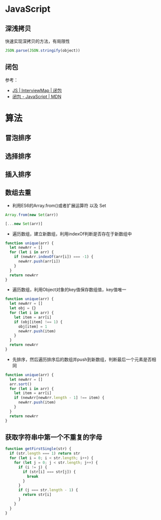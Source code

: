 # JavaScript

## 深浅拷贝

快速实现深拷贝的方法，有局限性
``` js
JSON.parse(JSON.stringify(object))
```

## 闭包

参考：
- [JS | InterviewMap | 闭包](https://github.com/InterviewMap/CS-Interview-Knowledge-Map/blob/master/JS/JS-ch.md#%E9%97%AD%E5%8C%85)
- [闭包 - JavaScript | MDN](https://developer.mozilla.org/zh-CN/docs/Web/JavaScript/Closures)

# 算法

## 冒泡排序

## 选择排序

## 插入排序

## 数组去重

- 利用ES6的Array.from()或者扩展运算符 以及 Set
``` js
Array.from(new Set(arr))
```
``` js
[...new Set(arr)]
```

- 遍历数组，建立新数组，利用indexOf判断是否存在于新数组中
``` js
function unique(arr) {
  let newArr = []
  for (let i in arr) {
    if (newArr.indexOf(arr[i]) === -1) {
      newArr.push(arr[i])
    }
  }
  return newArr
}
```

- 遍历数组，利用Object对象的key值保存数组值，key值唯一
``` js
function unique(arr) {
  let newArr = []
  let obj = {}
  for (let i in arr) {
    let item = arr[i]
    if (obj[item] !== 1) {
      obj[item] = 1
      newArr.push(item)
    }
  }
  return newArr
}
```

- 先排序，然后遍历排序后的数组并push到新数组，判断最后一个元素是否相同
``` js
function unique(arr) {
  let newArr = []
  arr.sort()
  for (let i in arr) {
    let item = arr[i]
    if (newArr[newArr.length - 1] !== item) {
      newArr.push(item)
    }
  }
  return newArr
}
```

## 获取字符串中第一个不重复的字母
``` js
function getFirstSingle(str) {
  if (str.length === 1) return str
  for (let i = 0; i < str.length; i++) {
    for (let j = 0; j < str.length; j++) {
      if (i != j) {
        if (str[i] === str[j]) {
          break
        }
      }
      if (j === str.length - 1) {
        return str[i]
      }
    }
  }
}
```

